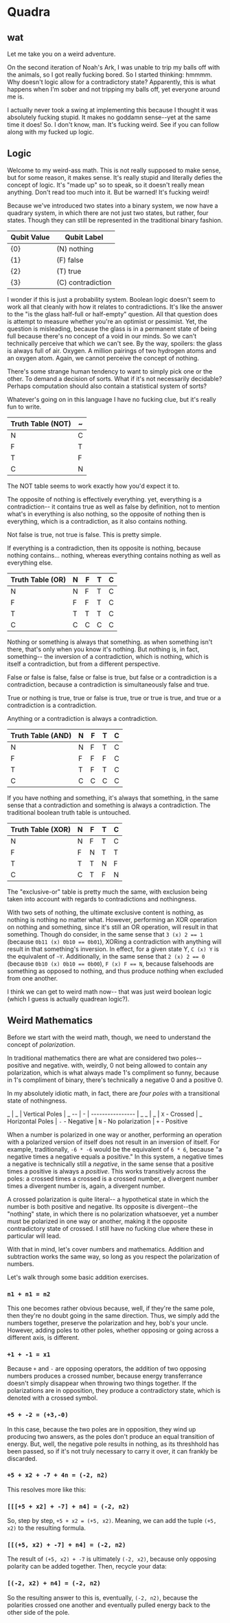 # Quadra
## wat

Let me take you on a weird adventure.

On the second iteration of Noah's Ark, I was unable to trip my balls off with the animals, so I got really fucking bored. So I started thinking: hmmmm. Why doesn't logic allow for a contradictory state? Apparently, this is what happens when I'm sober and not tripping my balls off, yet everyone around me is.

I actually never took a swing at implementing this because I thought it was absolutely fucking stupid. It makes no goddamn sense--yet at the same time it does! So. I don't know, man. It's fucking weird. See if you can follow along with my fucked up logic.

## Logic

Welcome to my weird-ass math. This is not really supposed to make sense, but for some reason, it makes sense. It's really stupid and literally defies the concept of logic. It's "made up" so to speak, so it doesn't really mean anything. Don't read too much into it. But be warned! It's fucking weird!

Because we've introduced two states into a binary system, we now have a quadrary system, in which there are not just two states, but rather, four states. Though they can still be represented in the traditional binary fashion.

Qubit Value | Qubit Label
----------- | -----------
{0} | (N) nothing
{1} | (F) false
{2} | (T) true
{3} | (C) contradiction

I wonder if this is just a probability system. Boolean logic doesn't seem to work all that cleanly with how it relates to contradictions. It's like the answer to the "is the glass half-full or half-empty" question. All that question does is attempt to measure whether you're an optimist or pessimist. Yet, the question is misleading, because the glass is in a permanent state of being full because there's no concept of a void in our minds. So we can't technically perceive that which we can't see. By the way, spoilers: the glass is always full of air. Oxygen. A million pairings of two hydrogen atoms and an oxygen atom. Again, we cannot perceive the concept of nothing.

There's some strange human tendency to want to simply pick one or the other. To demand a decision of sorts. What if it's not necessarily decidable? Perhaps computation should also contain a statistical system of sorts?

Whatever's going on in this language I have no fucking clue, but it's really fun to write.

Truth Table (NOT) | ~
----------------- | ---
N | C
F | T
T | F
C | N

The NOT table seems to work exactly how you'd expect it to.

The opposite of nothing is effectively everything. yet, everything is a contradiction-- it contains true as well as false by definition, not to mention what's in everything is also nothing, so the opposite of nothing then is everything, which is a contradiction, as it also contains nothing.

Not false is true, not true is false. This is pretty simple.

If everything is a contradiction, then its opposite is nothing, because nothing contains... nothing, whereas everything contains nothing as well as everything else.

Truth Table (OR) | N | F | T | C
---------------- | - | - | - | ---
N | N | F | T | C
F | F | F | T | C
T | T | T | T | C
C | C | C | C | C

Nothing or something is always that something. as when something isn't there, that's only when you know it's nothing. But nothing is, in fact, something-- the inversion of a contradiction, which is nothing, which is itself a contradiction, but from a different perspective.

False or false is false, false or false is true, but false or a contradiction is a contradiction, because a contradiction is simultaneously false and true.

True or nothing is true, true or false is true, true or true is true, and true or a contradiction is a contradiction.

Anything or a contradiction is always a contradiction.

Truth Table (AND) | N | F | T | C
----------------- | - | - | - | ---
N | N | F | T | C
F | F | F | F | C
T | T | F | T | C
C | C | C | C | C

If you have nothing and something, it's always that something, in the same sense that a contradiction and something is always a contradiction. The traditional boolean truth table is untouched.

Truth Table (XOR) | N | F | T | C
----------------- | - | - | - | ---
N | N | F | T | C
F | F | N | T | T
T | T | T | N | F
C | C | T | F | N

The "exclusive-or" table is pretty much the same, with exclusion being taken into account with regards to
contradictions and nothingness.

With two sets of nothing, the ultimate exclusive content is nothing, as nothing is nothing no matter what. However, performing an XOR operation on nothing and something, since it's still an OR operation, will result in that something. Though do consider, in the same sense that `3 (x) 2 == 1` (because `0b11 (x) 0b10 == 0b01`), XORing a contradiction with anything will result in that something's inversion. In effect, for a given state Y, `C (x) Y` is the equivalent of `~Y`. Additionally, in the same sense that `2 (x) 2 == 0` (because `0b10 (x) 0b10 == 0b00`), `F (x) F == N`, because falsehoods are something as opposed to nothing, and thus produce nothing when excluded from one another.

I think we can get to weird math now-- that was just weird boolean logic (which I guess is actually quadrean logic?).

## Weird Mathematics

Before we start with the weird math, though, we need to understand the concept of *polarization*.

In traditional mathematics there are what are considered two poles-- positive and negative. with, weirdly, 0 not being allowed to contain any polarization, which is what always made 1's compliment so funny, because in 1's compliment of binary, there's technically a negative 0 and a positive 0.

In my absolutely idiotic math, in fact, there are *four poles* with a transitional state of nothingness.

 _ | _ | Vertical Poles | _ 
-- | - | ---------------- | _ 
 _ | _ | `X` - Crossed | _
Horizontal Poles | `-` - Negative | `N` - No polarization | `+` - Positive 

When a number is polarized in one way or another, performing an operation with a polarized version of itself does not result in an inversion of itself. For example, traditionally, `-6 * -6` would be the equivalent of `6 * 6`, because "a negative times a negative equals a positive." In this system, a negative times a negative is technically still a *negative*, in the same sense that a positive times a positive is always a *positive*. This works transitively across the poles: a crossed times a crossed is a crossed number, a divergent number times a divergent number is, again, a divergent number.

A crossed polarization is quite literal-- a hypothetical state in which the number is both positive and negative. Its opposite is divergent--the "nothing" state, in which there is no polarization whatsoever, yet a number must be polarized in one way or another, making it the opposite contradictory state of crossed. I still have no fucking clue where these in particular will lead.

With that in mind, let's cover numbers and mathematics. Addition and subtraction works the same way, so long as
you respect the polarization of numbers.

Let's walk through some basic addition exercises.

### `n1 + n1 = n2`

This one becomes rather obvious because, well, if they're the same pole, then they're no doubt going in the same direction. Thus, we simply add the numbers together, preserve the polarization and hey, bob's your uncle. However, adding poles to other poles, whether opposing or going across a different axis, is different.

### `+1 + -1 = x1`

Because `+` and `-` are opposing operators, the addition of two opposing numbers produces a crossed number, because energy transferrance doesn't simply disappear when throwing two things together. If the polarizations are in opposition, they produce a contradictory state, which is denoted with a crossed symbol.

### `+5 + -2 = (+3,-0)`

In this case, because the two poles are in opposition, they wind up producing two answers, as the poles don't produce an equal transition of energy. But, well, the negative pole results in nothing, as its threshhold has been passed, so if it's not truly necessary to carry it over, it can frankly be discarded.

### `+5 + x2 + -7 + 4n = (-2, n2)`

This resolves more like this:

### `[[[+5 + x2] + -7] + n4] = (-2, n2)`

So, step by step, `+5 + x2 = (+5, x2)`. Meaning, we can add the tuple `(+5, x2)` to the resulting formula.

### `[[(+5, x2) + -7] + n4] = (-2, n2)`

The result of `(+5, x2) + -7` is ultimately `(-2, x2)`, because only opposing polarity can be added together. Then, recycle your data:

### `[(-2, x2) + n4] = (-2, n2)`

So the resulting answer to this is, eventually, `(-2, n2)`, because the polarities crossed one another and eventually pulled energy back to the other side of the pole.